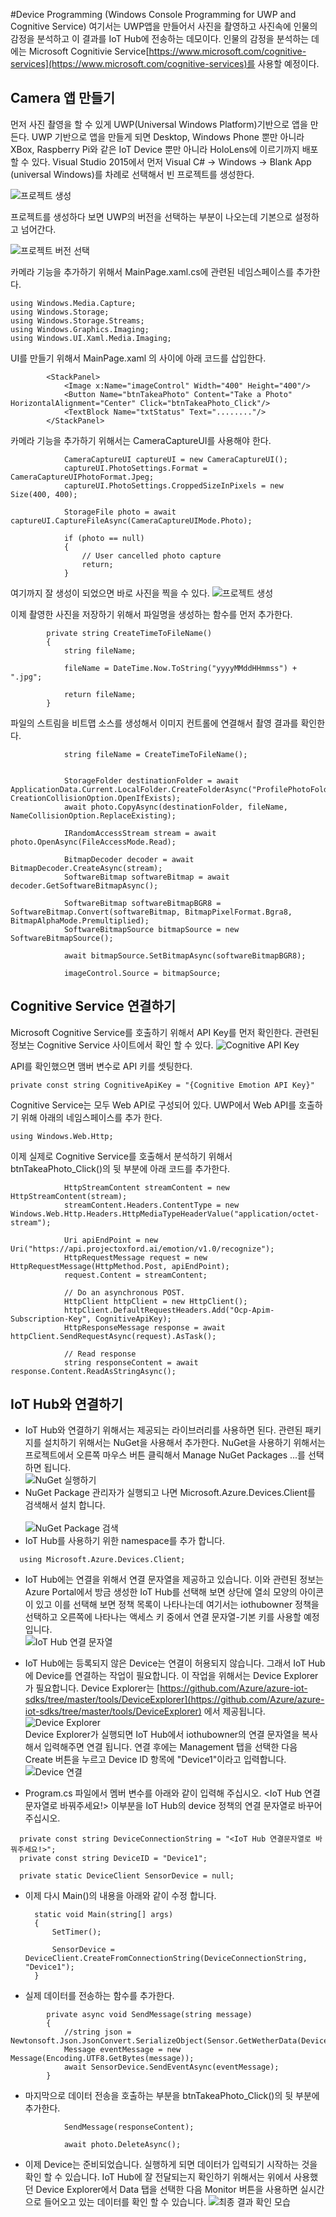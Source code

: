 #Device Programming  (Windows Console Programming for UWP and Cognitive Service)
여기서는 UWP앱을 만들어서 사진을 촬영하고 사진속에 인물의 감정을 분석하고 이 결과를 IoT Hub에 전송하는 데모이다. 인물의 감정을 분석하는 데에는 Microsoft Cognitivie Service[https://www.microsoft.com/cognitive-services](https://www.microsoft.com/cognitive-services)를 사용할 예정이다. 

## Camera 앱 만들기
먼저 사진 촬영을 할 수 있게 UWP(Universal Windows Platform)기반으로 앱을 만든다. UWP 기반으로 앱을 만들게 되면 Desktop, Windows Phone 뿐만 아니라 XBox, Raspberry Pi와 같은 IoT Device 뿐만 아니라 HoloLens에 이르기까지 배포할 수 있다.
Visual Studio 2015에서 먼저 Visual C# -> Windows -> Blank App (universal Windows)를 차례로 선택해서 빈 프로젝트를 생성한다.  

![프로젝트 생성](https://github.com/KoreaEva/IoT/blob/master/Labs/IoT_Hub/images/001.JPG)

프로젝트를 생성하다 보면 UWP의 버전을 선택하는 부분이 나오는데 기본으로 설정하고 넘어간다.

![프로젝트 버전 선택](https://github.com/KoreaEva/IoT/blob/master/Labs/IoT_Hub/images/002.JPG)

카메라 기능을 추가하기 위해서 MainPage.xaml.cs에 관련된 네임스페이스를 추가한다. 

~~~~
using Windows.Media.Capture;
using Windows.Storage;
using Windows.Storage.Streams;
using Windows.Graphics.Imaging;
using Windows.UI.Xaml.Media.Imaging;
~~~~ 

UI를 만들기 위해서 MainPage.xaml 의 <Grid></Grid> 사이에 아래 코드를 삽입한다. 
~~~~
        <StackPanel>
            <Image x:Name="imageControl" Width="400" Height="400"/>
            <Button Name="btnTakeaPhoto" Content="Take a Photo" HorizontalAlignment="Center" Click="btnTakeaPhoto_Click"/>
            <TextBlock Name="txtStatus" Text="........"/>
        </StackPanel>
~~~~

카메라 기능을 추가하기 위해서는 CameraCaptureUI를 사용해야 한다. 
~~~~
            CameraCaptureUI captureUI = new CameraCaptureUI();
            captureUI.PhotoSettings.Format = CameraCaptureUIPhotoFormat.Jpeg;
            captureUI.PhotoSettings.CroppedSizeInPixels = new Size(400, 400);

            StorageFile photo = await captureUI.CaptureFileAsync(CameraCaptureUIMode.Photo);

            if (photo == null)
            {
                // User cancelled photo capture
                return;
            }

~~~~

여기까지 잘 생성이 되었으면 바로 사진을 찍을 수 있다. 
![프로젝트 생성](https://github.com/KoreaEva/IoT/blob/master/Labs/IoT_Hub/images/003.JPG)

이제 촬영한 사진을 저장하기 위해서 파일명을 생성하는 함수를 먼저 추가한다. 
~~~~
        private string CreateTimeToFileName()
        {
            string fileName;

            fileName = DateTime.Now.ToString("yyyyMMddHHmmss") + ".jpg";

            return fileName;
        }
~~~~

파일의 스트림을 비트맵 소스를 생성해서 이미지 컨트롤에 연결해서 촬영 결과를 확인한다. 
~~~~
            string fileName = CreateTimeToFileName();


            StorageFolder destinationFolder = await ApplicationData.Current.LocalFolder.CreateFolderAsync("ProfilePhotoFolder", CreationCollisionOption.OpenIfExists);
            await photo.CopyAsync(destinationFolder, fileName, NameCollisionOption.ReplaceExisting);

            IRandomAccessStream stream = await photo.OpenAsync(FileAccessMode.Read);

            BitmapDecoder decoder = await BitmapDecoder.CreateAsync(stream);
            SoftwareBitmap softwareBitmap = await decoder.GetSoftwareBitmapAsync();

            SoftwareBitmap softwareBitmapBGR8 = SoftwareBitmap.Convert(softwareBitmap, BitmapPixelFormat.Bgra8, BitmapAlphaMode.Premultiplied);
            SoftwareBitmapSource bitmapSource = new SoftwareBitmapSource();

            await bitmapSource.SetBitmapAsync(softwareBitmapBGR8);

            imageControl.Source = bitmapSource;
~~~~

## Cognitive Service 연결하기
Microsoft Cognitive Service를 호출하기 위해서 API Key를 먼저 확인한다. 관련된 정보는 Cognitive Service 사이트에서 확인 할 수 있다. 
![Cognitive API Key](https://github.com/KoreaEva/IoT/blob/master/Labs/IoT_Hub/images/004.JPG)

API를 확인했으면 맴버 변수로 API 키를 셋팅한다. 
~~~~
private const string CognitiveApiKey = "{Cognitive Emotion API Key}" 
~~~~

Cognitive Service는 모두 Web API로 구성되어 있다. UWP에서 Web API를 호출하기 위해 아래의 네임스페이스를 추가 한다. 
~~~~
using Windows.Web.Http;
~~~~

이제 실제로 Cognitive Service를 호출해서 분석하기 위해서 btnTakeaPhoto_Click()의 뒷 부분에 아래 코드를 추가한다. 
~~~~
            HttpStreamContent streamContent = new HttpStreamContent(stream);
            streamContent.Headers.ContentType = new Windows.Web.Http.Headers.HttpMediaTypeHeaderValue("application/octet-stream");

            Uri apiEndPoint = new Uri("https://api.projectoxford.ai/emotion/v1.0/recognize");
            HttpRequestMessage request = new HttpRequestMessage(HttpMethod.Post, apiEndPoint);
            request.Content = streamContent;

            // Do an asynchronous POST.            
            HttpClient httpClient = new HttpClient();
            httpClient.DefaultRequestHeaders.Add("Ocp-Apim-Subscription-Key", CognitiveApiKey);
            HttpResponseMessage response = await httpClient.SendRequestAsync(request).AsTask();

            // Read response
            string responseContent = await response.Content.ReadAsStringAsync();
~~~~

## IoT Hub와 연결하기 
- IoT Hub와 연결하기 위해서는 제공되는 라이브러리를 사용하면 된다. 관련된 패키지를 설치하기 위해서는 NuGet을 사용해서 추가한다. NuGet을 사용하기 위해서는 프로젝트에서 오른쪽 마우스 버튼 클릭해서 Manage NuGet Packages ...를 선택하면 됩니다.<br> 
  ![NuGet 실행하기](https://github.com/KoreaEva/IoT/blob/master/Labs/IoT_Hub/images/device003.png)
- NuGet Package 관리자가 실행되고 나면 Microsoft.Azure.Devices.Client를 검색해서 설치 합니다.<br>    
  ![NuGet Package 검색](https://github.com/KoreaEva/IoT/blob/master/Labs/IoT_Hub/images/device004.PNG)
- IoT Hub를 사용하기 위한 namespace를 추가 합니다.
~~~
  using Microsoft.Azure.Devices.Client;
~~~
- IoT Hub에는 연결을 위해서 연결 문자열을 제공하고 있습니다. 이와 관련된 정보는 Azure Portal에서 방금 생성한 IoT Hub를 선택해 보면 상단에 열쇠 모양의 아이콘이 있고 이를 선택해 보면 정책 목록이 나타나는데 여기서는 iothubowner 정책을 선택하고 오른쪽에 나타나는 액세스 키 중에서 연결 문자열-기본 키를 사용할 예정입니다.<br>
  ![IoT Hub 연결 문자열](https://github.com/KoreaEva/IoT/blob/master/Labs/IoT_Hub/images/device005.PNG)

- IoT Hub에는 등록되지 않은 Device는 연결이 허용되지 않습니다. 그래서 IoT Hub에 Device를 연결하는 작업이 필요합니다. 이 작업을 위해서는 Device Explorer가 필요합니다. Device Explorer는 [https://github.com/Azure/azure-iot-sdks/tree/master/tools/DeviceExplorer](https://github.com/Azure/azure-iot-sdks/tree/master/tools/DeviceExplorer) 에서 제공됩니다.<br>
  ![Device Explorer](https://github.com/KoreaEva/IoT/blob/master/Labs/IoT_Hub/images/device006.PNG) <br>
  Device Explorer가 실행되면 IoT Hub에서 iothubowner의 연결 문자열을 복사해서 입력해주면 연결 됩니다. 연결 후에는 Management 탭을 선택한 다음 Create 버튼을 누르고 Device ID 항목에 "Device1"이라고 입력합니다.<br> 
  ![Device 연결](https://github.com/KoreaEva/IoT/blob/master/Labs/IoT_Hub/images/device007.PNG)
-  Program.cs 파일에서 멤버 변수를 아래와 같이 입력해 주십시오. <IoT Hub 연결문자열로 바꿔주세요!> 이부분을 IoT Hub의 device 정책의 연결 문자열로 바꾸어 주십시오. 
  ~~~
    private const string DeviceConnectionString = "<IoT Hub 연결문자열로 바꿔주세요!>";
    private const string DeviceID = "Device1";

    private static DeviceClient SensorDevice = null;
  ~~~
- 이제 다시 Main()의 내용을 아래와 같이 수정 합니다. 
  ~~~
    static void Main(string[] args)
    {
        SetTimer();

        SensorDevice = DeviceClient.CreateFromConnectionString(DeviceConnectionString, "Device1");
    }
  ~~~

- 실제 데이터를 전송하는 함수를 추가한다. 
~~~~
        private async void SendMessage(string message)
        {
            //string json = Newtonsoft.Json.JsonConvert.SerializeObject(Sensor.GetWetherData(DeviceID));
            Message eventMessage = new Message(Encoding.UTF8.GetBytes(message));
            await SensorDevice.SendEventAsync(eventMessage);
        }
~~~~

- 마지막으로 데이터 전송을 호출하는 부분을 btnTakeaPhoto_Click()의 뒷 부분에 추가한다.
~~~~
            SendMessage(responseContent);

            await photo.DeleteAsync();
~~~~


- 이제 Device는 준비되었습니다. 실행하게 되면 데이터가 입력되기 시작하는 것을 확인 할 수 있습니다. IoT Hub에 잘 전달되는지 확인하기 위해서는 위에서 사용했던 Device Explorer에서 Data 탭을 선택한 다음 Monitor 버튼을 사용하면 실시간으로 들어오고 있는 데이터를 확인 할 수 있습니다. 
![최종 결과 확인 모습](https://github.com/KoreaEva/IoT/blob/master/Labs/IoT_Hub/images/device008.PNG)